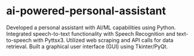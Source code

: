 # ai-powered-personal-assistant
Developed a personal assistant with AI/ML capabilities using Python.  Integrated speech-to-text functionality with Speech Recognition and text-to-speech with Pyttsx3.  Utilized web scraping and API calls for data retrieval.  Built a graphical user interface (GUI) using Tkinter/PyQt.
